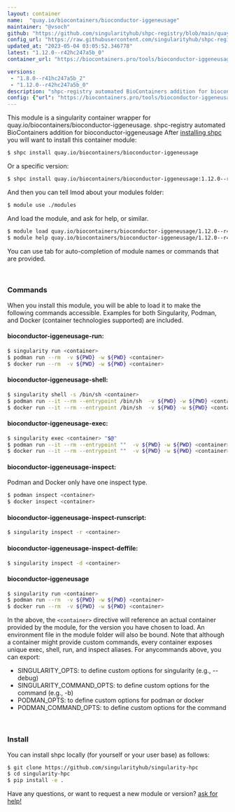 ```yaml
---
layout: container
name:  "quay.io/biocontainers/bioconductor-iggeneusage"
maintainer: "@vsoch"
github: "https://github.com/singularityhub/shpc-registry/blob/main/quay.io/biocontainers/bioconductor-iggeneusage/container.yaml"
config_url: "https://raw.githubusercontent.com/singularityhub/shpc-registry/main/quay.io/biocontainers/bioconductor-iggeneusage/container.yaml"
updated_at: "2023-05-04 03:05:52.346778"
latest: "1.12.0--r42hc247a5b_0"
container_url: "https://biocontainers.pro/tools/bioconductor-iggeneusage"

versions:
 - "1.8.0--r41hc247a5b_2"
 - "1.12.0--r42hc247a5b_0"
description: "shpc-registry automated BioContainers addition for bioconductor-iggeneusage"
config: {"url": "https://biocontainers.pro/tools/bioconductor-iggeneusage", "maintainer": "@vsoch", "description": "shpc-registry automated BioContainers addition for bioconductor-iggeneusage", "latest": {"1.12.0--r42hc247a5b_0": "sha256:30cfd8c5c538d84ed7c6f40b635ae3f449bde0cb75d7862793cbd337a7d46aff"}, "tags": {"1.8.0--r41hc247a5b_2": "sha256:61f76c2ff410f5efb8debdd8b6a5fadf8bc816d684d337fa336dd556ce7dc9b9", "1.12.0--r42hc247a5b_0": "sha256:30cfd8c5c538d84ed7c6f40b635ae3f449bde0cb75d7862793cbd337a7d46aff"}, "docker": "quay.io/biocontainers/bioconductor-iggeneusage"}
---
```


This module is a singularity container wrapper for quay.io/biocontainers/bioconductor-iggeneusage.
shpc-registry automated BioContainers addition for bioconductor-iggeneusage
After [installing shpc](#install) you will want to install this container module:


```bash
$ shpc install quay.io/biocontainers/bioconductor-iggeneusage
```

Or a specific version:

```bash
$ shpc install quay.io/biocontainers/bioconductor-iggeneusage:1.12.0--r42hc247a5b_0
```

And then you can tell lmod about your modules folder:

```bash
$ module use ./modules
```

And load the module, and ask for help, or similar.

```bash
$ module load quay.io/biocontainers/bioconductor-iggeneusage/1.12.0--r42hc247a5b_0
$ module help quay.io/biocontainers/bioconductor-iggeneusage/1.12.0--r42hc247a5b_0
```

You can use tab for auto-completion of module names or commands that are provided.

<br>

### Commands

When you install this module, you will be able to load it to make the following commands accessible.
Examples for both Singularity, Podman, and Docker (container technologies supported) are included.

#### bioconductor-iggeneusage-run:

```bash
$ singularity run <container>
$ podman run --rm  -v ${PWD} -w ${PWD} <container>
$ docker run --rm  -v ${PWD} -w ${PWD} <container>
```

#### bioconductor-iggeneusage-shell:

```bash
$ singularity shell -s /bin/sh <container>
$ podman run --it --rm --entrypoint /bin/sh  -v ${PWD} -w ${PWD} <container>
$ docker run --it --rm --entrypoint /bin/sh  -v ${PWD} -w ${PWD} <container>
```

#### bioconductor-iggeneusage-exec:

```bash
$ singularity exec <container> "$@"
$ podman run --it --rm --entrypoint ""  -v ${PWD} -w ${PWD} <container> "$@"
$ docker run --it --rm --entrypoint ""  -v ${PWD} -w ${PWD} <container> "$@"
```

#### bioconductor-iggeneusage-inspect:

Podman and Docker only have one inspect type.

```bash
$ podman inspect <container>
$ docker inspect <container>
```

#### bioconductor-iggeneusage-inspect-runscript:

```bash
$ singularity inspect -r <container>
```

#### bioconductor-iggeneusage-inspect-deffile:

```bash
$ singularity inspect -d <container>
```



#### bioconductor-iggeneusage

```bash
$ singularity run <container>
$ podman run --rm  -v ${PWD} -w ${PWD} <container>
$ docker run --rm  -v ${PWD} -w ${PWD} <container>
```


In the above, the `<container>` directive will reference an actual container provided
by the module, for the version you have chosen to load. An environment file in the
module folder will also be bound. Note that although a container
might provide custom commands, every container exposes unique exec, shell, run, and
inspect aliases. For anycommands above, you can export:

 - SINGULARITY_OPTS: to define custom options for singularity (e.g., --debug)
 - SINGULARITY_COMMAND_OPTS: to define custom options for the command (e.g., -b)
 - PODMAN_OPTS: to define custom options for podman or docker
 - PODMAN_COMMAND_OPTS: to define custom options for the command

<br>

### Install

You can install shpc locally (for yourself or your user base) as follows:

```bash
$ git clone https://github.com/singularityhub/singularity-hpc
$ cd singularity-hpc
$ pip install -e .
```

Have any questions, or want to request a new module or version? [ask for help!](https://github.com/singularityhub/singularity-hpc/issues)